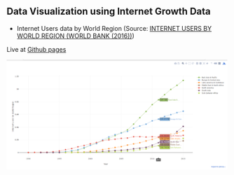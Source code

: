 ## Data Visualization using Internet Growth Data 

- Internet Users data by World Region (Source: [INTERNET USERS BY WORLD REGION (WORLD BANK (2016))](http://data.worldbank.org/))




Live at [Github pages](https://merishnasuwal.github.io/Data_viz/)

![Plot](plots/Internet_users_plot.png)

